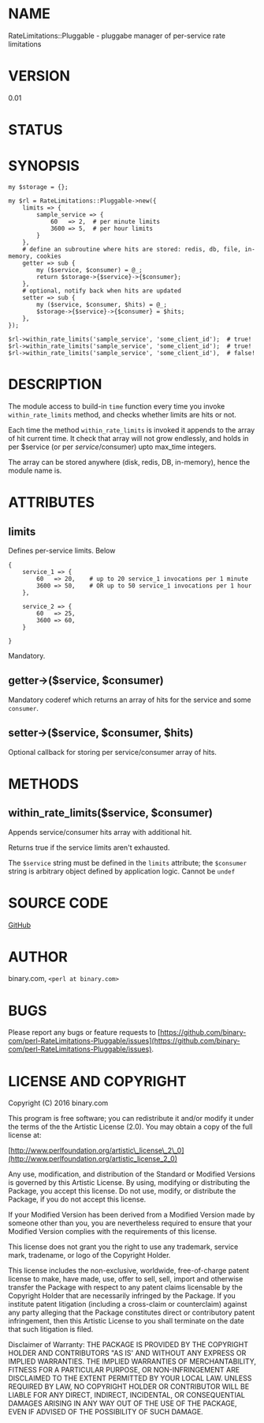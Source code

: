 # NAME

RateLimitations::Pluggable - pluggabe manager of per-service rate limitations

# VERSION

0.01

# STATUS

# SYNOPSIS

    my $storage = {};

    my $rl = RateLimitations::Pluggable->new({
        limits => {
            sample_service => {
                60   => 2,  # per minute limits
                3600 => 5,  # per hour limits
            }
        },
        # define an subroutine where hits are stored: redis, db, file, in-memory, cookies
        getter => sub {
            my ($service, $consumer) = @_;
            return $storage->{$service}->{$consumer};
        },
        # optional, notify back when hits are updated
        setter => sub {
            my ($service, $consumer, $hits) = @_;
            $storage->{$service}->{$consumer} = $hits;
        },
    });

    $rl->within_rate_limits('sample_service', 'some_client_id');  # true!
    $rl->within_rate_limits('sample_service', 'some_client_id');  # true!
    $rl->within_rate_limits('sample_service', 'some_client_id'),  # false!

# DESCRIPTION

The module access to build-in `time` function every time you invoke
`within_rate_limits` method, and checks whether limits are hits or not.

Each time the method `within_rate_limits` is invoked it appends
to the array of hit current time. It check that array will not
grow endlessly, and holds in per $service (or per $service/$consumer)
upto max\_time integers.

The array can be stored anywhere (disk, redis, DB, in-memory), hence the module
name is.

# ATTRIBUTES

## limits

Defines per-service limits. Below

    {
        service_1 => {
            60   => 20,    # up to 20 service_1 invocations per 1 minute
            3600 => 50,    # OR up to 50 service_1 invocations per 1 hour
        },

        service_2 => {
            60   => 25,
            3600 => 60,
        }

    }

Mandatory.

## getter->($service, $consumer)

Mandatory coderef which returns an array of hits for the service and some
`consumer`.

## setter->($service, $consumer, $hits)

Optional callback for storing per service/consumer array of hits.

# METHODS

## within\_rate\_limits($service, $consumer)

Appends service/consumer hits array with additional hit.

Returns true if the service limits aren't exhausted.

The `$service` string must be defined in the `limits` attribute;
the `$consumer` string is arbitrary object defined by application
logic. Cannot be `undef`

# SOURCE CODE

[GitHub](https://github.com/binary-com/perl-RateLimitations-Pluggable)

# AUTHOR

binary.com, `<perl at binary.com>`

# BUGS

Please report any bugs or feature requests to
[https://github.com/binary-com/perl-RateLimitations-Pluggable/issues](https://github.com/binary-com/perl-RateLimitations-Pluggable/issues).

# LICENSE AND COPYRIGHT

Copyright (C) 2016 binary.com

This program is free software; you can redistribute it and/or modify it
under the terms of the the Artistic License (2.0). You may obtain a
copy of the full license at:

[http://www.perlfoundation.org/artistic\_license\_2\_0](http://www.perlfoundation.org/artistic_license_2_0)

Any use, modification, and distribution of the Standard or Modified
Versions is governed by this Artistic License. By using, modifying or
distributing the Package, you accept this license. Do not use, modify,
or distribute the Package, if you do not accept this license.

If your Modified Version has been derived from a Modified Version made
by someone other than you, you are nevertheless required to ensure that
your Modified Version complies with the requirements of this license.

This license does not grant you the right to use any trademark, service
mark, tradename, or logo of the Copyright Holder.

This license includes the non-exclusive, worldwide, free-of-charge
patent license to make, have made, use, offer to sell, sell, import and
otherwise transfer the Package with respect to any patent claims
licensable by the Copyright Holder that are necessarily infringed by the
Package. If you institute patent litigation (including a cross-claim or
counterclaim) against any party alleging that the Package constitutes
direct or contributory patent infringement, then this Artistic License
to you shall terminate on the date that such litigation is filed.

Disclaimer of Warranty: THE PACKAGE IS PROVIDED BY THE COPYRIGHT HOLDER
AND CONTRIBUTORS "AS IS' AND WITHOUT ANY EXPRESS OR IMPLIED WARRANTIES.
THE IMPLIED WARRANTIES OF MERCHANTABILITY, FITNESS FOR A PARTICULAR
PURPOSE, OR NON-INFRINGEMENT ARE DISCLAIMED TO THE EXTENT PERMITTED BY
YOUR LOCAL LAW. UNLESS REQUIRED BY LAW, NO COPYRIGHT HOLDER OR
CONTRIBUTOR WILL BE LIABLE FOR ANY DIRECT, INDIRECT, INCIDENTAL, OR
CONSEQUENTIAL DAMAGES ARISING IN ANY WAY OUT OF THE USE OF THE PACKAGE,
EVEN IF ADVISED OF THE POSSIBILITY OF SUCH DAMAGE.
